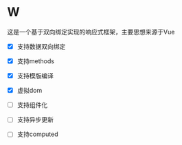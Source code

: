 # W

这是一个基于双向绑定实现的响应式框架，主要思想来源于Vue

- [x] 支持数据双向绑定
- [x] 支持methods
- [x] 支持模版编译
- [x] 虚拟dom
- [ ] 支持组件化
- [ ] 支持异步更新
- [ ] 支持computed


